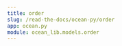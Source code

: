 ```yaml
---
title: order
slug: /read-the-docs/ocean-py/order
app: ocean.py
module: ocean_lib.models.order
---
```

